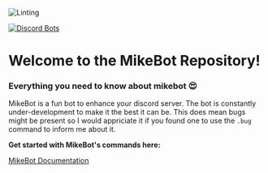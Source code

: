 ![Linting](https://github.com/mah51/mikebot/workflows/Linting/badge.svg?branch=master) 

[![Discord Bots](https://top.gg/api/widget/698459684205494353.svg)](https://top.gg/bot/698459684205494353)
# Welcome to the MikeBot Repository!

### Everything you need to know about mikebot 😍
MikeBot is a fun bot to enhance your discord server. The bot is constantly under-development to make it the best it can be. This does mean bugs might be present so I would appriciate it if you found one to use the `.bug` command to inform me about it.

**Get started with MikeBot's commands here:**

[MikeBot Documentation](https://docs.mikebot.xyz)

